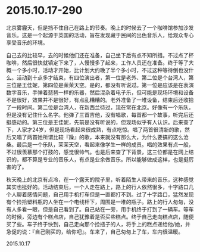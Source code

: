 2015.10.17-290
==============
北京雾霾天，但是挡不住自己在路上的节奏。晚上的时候去了一个咖啡馆参加沙发音乐。这是一个起源于英国的活动，旨在发现藏于民间的出色音乐人，给观众专心享受音乐的环境。

自己去的比较早，去的时候他们还在准备，自己坐下后有点不知所措。不过点了杯咖啡，然后很快就镇定下来了，人慢慢多了起来，工作人员还在准备。终于等了大概一个多小时，活动才开始，比计划大约晚了半个多小时，不过这种等待倒也没什么。活动到十点多才结束，有四位演出者，第一位是老外、第二位是个台湾人，第三位是王佳妮，第四位是茉茉天空。是的，都没有听说过。第一位是应该是在表演数字音乐，手弹着琵琶一样的乐器，然后混杂着电子乐，但可能是现场环境和设备不是很好，效果并不是很好，有点乱糟糟的。老外准备了一堆设备，结束后还收拾了一段时间。第二位是台湾人，在新西兰待过，现在常在北京。好像有一个乐队，但是没有记住什么名字。他弹了三首吉他，没有唱歌，每首都一个故事，听完后还挺感动的。第三位是王佳妮，先前是没有听说的，但现场似乎有人认识。后来查了下，人家才24岁，但是现场看起来很成熟，有点吃惊。唱了两首很清新的歌，然后又唱了两首她所谓比较『躁』的歌，本来就没有那么大，为什么要搞的这么沧桑。最后是一个乐队，茉茉天空，看起来像学生一样的成员。唱的效果有点一般，不过很羡慕那个打鼓的，感觉很帅气。也是后来查了下背景，这三位都是在网上结识的，都不算是专业的音乐人，有点是业余做音乐。所以能够做成这样，也是挺厉害的了。

秋天晚上的北京有点冷，在一个露天的院子里，听着陌生人带来的音乐，这种感觉其实也挺好的。活动结束后，一个人走在路上，路上的行人依然很多，十字路口几个人聊着感情问题，自己用手机打车但是一直都打不到。过了十字路口，猛然发现有个捡拾塑料瓶的人坐在一个电线杆下，周围是一堆的瓶子。路上的行人匆匆，没有人多看一眼，但是自己看到了。自己站在一旁，用手机终于打到了一辆车。等车的时候，旁边有个糕点店，自己犹豫着是否买些糕点。终于自己走向糕点店，随便买了些。车子终于快到，自己走向那个捡瓶子的人，将手上的糕点递给他/她，并急促的说：『自己刚买的，给你吧』。车来了，自己匆匆上了车，车内很温暖。

2015.10.17